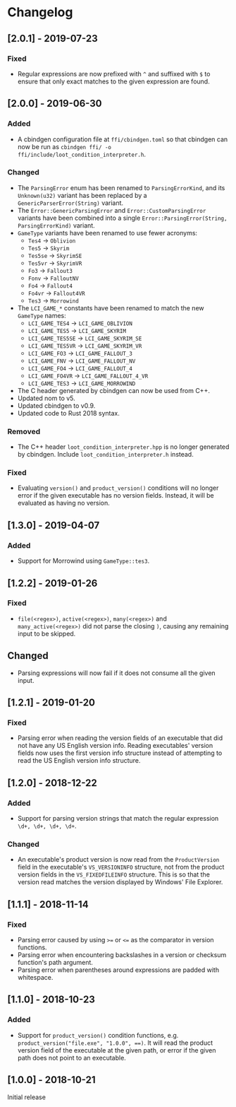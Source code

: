 # Changelog

## [2.0.1] - 2019-07-23

### Fixed

- Regular expressions are now prefixed with `^` and suffixed with `$` to ensure
  that only exact matches to the given expression are found.

## [2.0.0] - 2019-06-30

### Added

- A cbindgen configuration file at `ffi/cbindgen.toml` so that cbindgen can now
  be run as `cbindgen ffi/ -o ffi/include/loot_condition_interpreter.h`.

### Changed

- The `ParsingError` enum has been renamed to `ParsingErrorKind`, and its
  `Unknown(u32)` variant has been replaced by a `GenericParserError(String)`
  variant.
- The `Error::GenericParsingError` and `Error::CustomParsingError` variants have
  been combined into a single `Error::ParsingError(String, ParsingErrorKind)`
  variant.
- `GameType` variants have been renamed to use fewer acronyms:
  - `Tes4` -> `Oblivion`
  - `Tes5` -> `Skyrim`
  - `Tes5se` -> `SkyrimSE`
  - `Tes5vr` -> `SkyrimVR`
  - `Fo3` -> `Fallout3`
  - `Fonv` -> `FalloutNV`
  - `Fo4` -> `Fallout4`
  - `Fo4vr` -> `Fallout4VR`
  - `Tes3` -> `Morrowind`
- The `LCI_GAME_*` constants have been renamed to match the new `GameType`
  names:
  - `LCI_GAME_TES4` -> `LCI_GAME_OBLIVION`
  - `LCI_GAME_TES5` -> `LCI_GAME_SKYRIM`
  - `LCI_GAME_TES5SE` -> `LCI_GAME_SKYRIM_SE`
  - `LCI_GAME_TES5VR` -> `LCI_GAME_SKYRIM_VR`
  - `LCI_GAME_FO3` -> `LCI_GAME_FALLOUT_3`
  - `LCI_GAME_FNV` -> `LCI_GAME_FALLOUT_NV`
  - `LCI_GAME_FO4` -> `LCI_GAME_FALLOUT_4`
  - `LCI_GAME_FO4VR` -> `LCI_GAME_FALLOUT_4_VR`
  - `LCI_GAME_TES3` -> `LCI_GAME_MORROWIND`
- The C header generated by cbindgen can now be used from C++.
- Updated nom to v5.
- Updated cbindgen to v0.9.
- Updated code to Rust 2018 syntax.

### Removed

- The C++ header `loot_condition_interpreter.hpp` is no longer generated by
  cbindgen. Include `loot_condition_interpreter.h` instead.

### Fixed

- Evaluating `version()` and `product_version()` conditions will no longer error
  if the given executable has no version fields. Instead, it will be evaluated
  as having no version.

## [1.3.0] - 2019-04-07

### Added

- Support for Morrowind using ``GameType::tes3``.

## [1.2.2] - 2019-01-26

### Fixed

- `file(<regex>)`, `active(<regex>)`, `many(<regex>)` and `many_active(<regex>)`
  did not parse the closing `)`, causing any remaining input to be skipped.

## Changed

- Parsing expressions will now fail if it does not consume all the given input.

## [1.2.1] - 2019-01-20

### Fixed

- Parsing error when reading the version fields of an executable that did not
  have any US English version info. Reading executables' version fields now uses
  the first version info structure instead of attempting to read the US English
  version info structure.

## [1.2.0] - 2018-12-22

### Added

- Support for parsing version strings that match the regular expression
  `\d+, \d+, \d+, \d+`.

### Changed

- An executable's product version is now read from the `ProductVersion` field in
  the executable's `VS_VERSIONINFO` structure, not from the product version
  fields in the `VS_FIXEDFILEINFO` structure. This is so that the version read
  matches the version displayed by Windows' File Explorer.

## [1.1.1] - 2018-11-14

### Fixed

- Parsing error caused by using `>=` or `<=` as the comparator in version
  functions.
- Parsing error when encountering backslashes in a version or checksum
  function's path argument.
- Parsing error when parentheses around expressions are padded with whitespace.

## [1.1.0] - 2018-10-23

### Added

- Support for `product_version()` condition functions, e.g.
  `product_version("file.exe", "1.0.0", ==)`. It will read the product version
  field of the executable at the given path, or error if the given path does not
  point to an executable.

## [1.0.0] - 2018-10-21

Initial release
